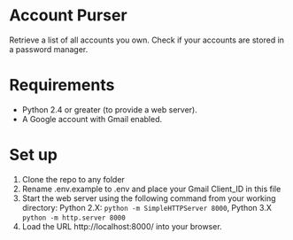 #  Account Purser
Retrieve a list of all accounts you own. Check if your accounts are stored in a password manager.

# Requirements
* Python 2.4 or greater (to provide a web server).
* A Google account with Gmail enabled.

# Set up
1. Clone the repo to any folder
2. Rename .env.example to .env and place your Gmail Client_ID in this file
3. Start the web server using the following command from your working directory: Python 2.X: `python -m SimpleHTTPServer 8000`, Python 3.X `python -m http.server 8000`
4. Load the URL http://localhost:8000/ into your browser.
